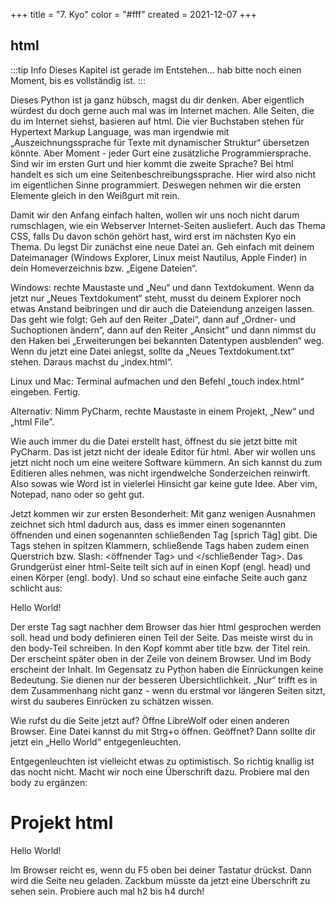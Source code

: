 +++
title = "7. Kyo"
color = "#fff"
created = 2021-12-07
+++

<script lang="ts">
  import Figure from '$lib/components/Figure.svelte';
</script>

## html

:::tip Info
Dieses Kapitel ist gerade im Entstehen... hab bitte noch einen Moment, bis es vollständig ist.
:::

Dieses Python ist ja ganz hübsch, magst du dir denken. Aber eigentlich würdest du doch gerne auch mal was im Internet machen. Alle Seiten, die du im Internet siehst, basieren auf html. Die vier Buchstaben stehen für Hypertext Markup Language, was man irgendwie mit „Auszeichnungssprache für Texte mit dynamischer Struktur“ übersetzen könnte. Aber Moment - jeder Gurt eine zusätzliche Programmiersprache. Sind wir im ersten Gurt und hier kommt die zweite Sprache? Bei html handelt es sich um eine Seitenbeschreibungssprache. Hier wird also nicht im eigentlichen Sinne programmiert. Deswegen nehmen wir die ersten Elemente gleich in den Weißgurt mit rein.

Damit wir den Anfang einfach halten, wollen wir uns noch nicht darum rumschlagen, wie ein Webserver Internet-Seiten ausliefert. Auch das Thema CSS, falls Du davon schön gehört hast, wird erst im nächsten Kyo ein Thema. Du legst Dir zunächst eine neue Datei an. Geh einfach mit deinem Dateimanager (Windows Explorer, Linux meist Nautilus, Apple Finder) in dein Homeverzeichnis bzw. „Eigene Dateien“.

Windows: rechte Maustaste und „Neu“ und dann Textdokument. Wenn da jetzt nur „Neues Textdokument“ steht, musst du deinem Explorer noch etwas Anstand beibringen und dir auch die Dateiendung anzeigen lassen. Das geht wie folgt: Geh auf den Reiter „Datei“, dann auf „Ordner- und Suchoptionen ändern“, dann auf den Reiter „Ansicht” und dann nimmst du den Haken bei „Erweiterungen bei bekannten Datentypen ausblenden“ weg. Wenn du jetzt eine Datei anlegst, sollte da „Neues Textdokument.txt“ stehen. Daraus machst du „index.html“.

Linux und Mac: Terminal aufmachen und den Befehl „touch index.html“ eingeben. Fertig.

Alternativ: Nimm PyCharm, rechte Maustaste in einem Projekt, „New“ und „html File”.

Wie auch immer du die Datei erstellt hast, öffnest du sie jetzt bitte mit PyCharm. Das ist jetzt nicht der ideale Editor für html. Aber wir wollen uns jetzt nicht noch um eine weitere Software kümmern. An sich kannst du zum Editieren alles nehmen, was nicht irgendwelche Sonderzeichen reinwirft. Also sowas wie Word ist in vielerlei Hinsicht gar keine gute Idee. Aber vim, Notepad, nano oder so geht gut.

Jetzt kommen wir zur ersten Besonderheit: Mit ganz wenigen Ausnahmen zeichnet sich html dadurch aus, dass es immer einen sogenannten öffnenden und einen sogenannten schließenden Tag [sprich Täg] gibt. Die Tags stehen in spitzen Klammern, schließende Tags haben zudem einen Querstrich bzw. Slash: <öffnender Tag> und </schließender Tag>. Das Grundgerüst einer html-Seite teilt sich auf in einen Kopf (engl. head) und einen Körper (engl. body). Und so schaut eine einfache Seite auch ganz schlicht aus:

<html>
<head>
  <title>Titel: Hello World</title>
</head>
<body>
Hello World!
</body>
</html>

Der erste Tag sagt nachher dem Browser das hier html gesprochen werden soll. head und body definieren einen Teil der Seite. Das meiste wirst du in den body-Teil schreiben. In den Kopf kommt aber title bzw. der Titel rein. Der erscheint später oben in der Zeile von deinem Browser. Und im Body erscheint der Inhalt. Im Gegensatz zu Python haben die Einrückungen keine Bedeutung. Sie dienen nur der besseren Übersichtlichkeit. „Nur“ trifft es in dem Zusammenhang nicht ganz - wenn du erstmal vor längeren Seiten sitzt, wirst du sauberes Einrücken zu schätzen wissen.

Wie rufst du die Seite jetzt auf? Öffne LibreWolf oder einen anderen Browser. Eine Datei kannst du mit Strg+o öffnen. Geöffnet? Dann sollte dir jetzt ein „Hello World“ entgegenleuchten.

Entgegenleuchten ist vielleicht etwas zu optimistisch. So richtig knallig ist das nocht nicht. Macht wir noch eine Überschrift dazu. Probiere mal den body zu ergänzen:

<body>
<h1>Projekt html</h1>
Hello World!
</body>

Im Browser reicht es, wenn du F5 oben bei deiner Tastatur drückst. Dann wird die Seite neu geladen. Zackbum müsste da jetzt eine Überschrift zu sehen sein. Probiere auch mal h2 bis h4 durch!
